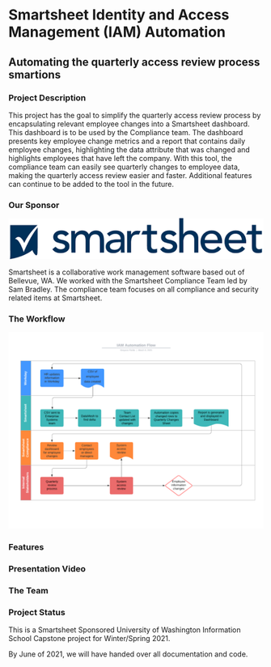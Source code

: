 # Smartsheet Identity and Access Management (IAM) Automation
## Automating the quarterly access review process smartions

### Project Description
This project has the goal to simplify the quarterly access review process by encapsulating relevant  employee changes into a Smartsheet dashboard. This dashboard is to be used by the Compliance team. The dashboard presents key employee change metrics and a report that contains daily employee changes, highlighting the data attribute that was changed and highlights employees that have left the company. With this tool, the compliance team can easily see quarterly changes to employee data, making the quarterly access review easier and faster. Additional features can continue to be added to the tool in the future.

### Our Sponsor
![Smartsheet Logo](/sponsor_logo.png)

Smartsheet is a collaborative work management software based out of Bellevue, WA. We worked with the Smartsheet Compliance Team led by Sam Bradley. The compliance team focuses on all compliance and security related items at Smartsheet.

### The Workflow
![IAM flow diagram](/flow.png)

### Features


### Presentation Video


### The Team

### Project Status
This is a Smartsheet Sponsored University of Washington Information School Capstone project for Winter/Spring 2021.

By June of 2021, we will have handed over all documentation and code.

